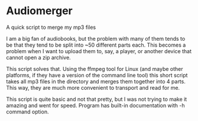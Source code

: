 # Audiomerger
A quick script to merge my mp3 files

I am a big fan of audiobooks, but the problem with many of them tends to be that they tend to be split into ~50 different parts each. This becomes a problem when I want to upload them to, say, a player, or another device that cannot open a zip archive. 

This script solves that. Using the ffmpeg tool for Linux (and maybe other platforms, if they have a version of the command line tool) this short script takes all mp3 files in the directory and merges them together into 4 parts. This way, they are much more convenient to transport and read for me. 

This script is quite basic and not that pretty, but I was not trying to make it amazing and went for speed. Program has built-in documentation with -h command option.
